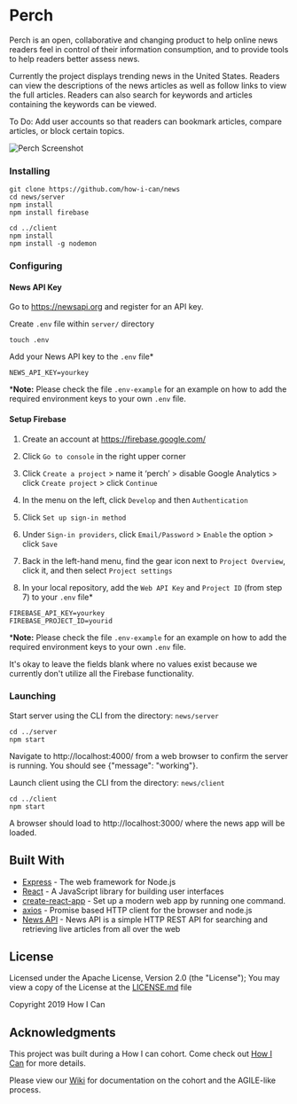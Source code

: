 # Perch

Perch is an open, collaborative and changing product to help online news readers feel in control of their information consumption, and to provide tools to help readers better assess news.

Currently the project displays trending news in the United States. Readers can view the descriptions of the news articles as well as follow links to view the full articles. Readers can also search for keywords and articles containing the keywords can be viewed.

To Do:
Add user accounts so that readers can bookmark articles, compare articles, or block certain topics.


![Perch Screenshot](PerchScreenshot.png)

### Installing

```
git clone https://github.com/how-i-can/news
cd news/server
npm install
npm install firebase

cd ../client
npm install
npm install -g nodemon
```

### Configuring

#### News API Key

Go to https://newsapi.org and register for an API key.

Create `.env` file within `server/` directory

```
touch .env
```

Add your News API key to the `.env` file*

```
NEWS_API_KEY=yourkey
```

***Note:** Please check the file `.env-example` for an example on how to add the required environment keys to your own `.env` file.

#### Setup Firebase

1. Create an account at https://firebase.google.com/

2. Click `Go to console` in the right upper corner

3. Click `Create a project` > name it ‘perch’ > disable Google Analytics > click `Create project` > click `Continue`

4. In the menu on the left, click `Develop` and then `Authentication`

5. Click `Set up sign-in method`

6. Under `Sign-in providers`, click `Email/Password` > `Enable` the option > click `Save`

7. Back in the left-hand menu, find the gear icon next to `Project Overview`, click it, and then select `Project settings`

8. In your local repository, add the `Web API Key` and `Project ID` (from step 7) to your `.env` file*

```
FIREBASE_API_KEY=yourkey
FIREBASE_PROJECT_ID=yourid
```

***Note:** Please check the file `.env-example` for an example on how to add the required environment keys to your own `.env` file.

It's okay to leave the fields blank where no values exist because we currently don't utilize all the Firebase functionality.

### Launching

Start server using the CLI from the directory: `news/server`
```
cd ../server
npm start
```

Navigate to http://localhost:4000/ from a web browser to confirm the server is running. You should see {"message": "working"}.

Launch client using the CLI from the directory: `news/client`
```
cd ../client
npm start
```

A browser should load to http://localhost:3000/ where the news app will be loaded.


## Built With

- [Express](https://expressjs.com/en/starter/installing.html) - The web framework for Node.js
- [React](https://reactjs.org/) - A JavaScript library for building user interfaces
- [create-react-app](https://github.com/facebook/create-react-app) - Set up a modern web app by running one command.
- [axios](https://github.com/axios/axios) - Promise based HTTP client for the browser and node.js
- [News API](https://newsapi.org/) - News API is a simple HTTP REST API for searching and retrieving live articles from all over the web

## License

Licensed under the Apache License, Version 2.0 (the "License");
You may view a copy of the License at the [LICENSE.md](LICENSE.md) file

Copyright 2019 How I Can

## Acknowledgments
This project was built during a How I can cohort. Come check out [How I Can](http://howican.tech/)
for more details.

Please view our [Wiki](https://github.com/how-i-can/news/wiki) for documentation on the cohort and the AGILE-like process.
